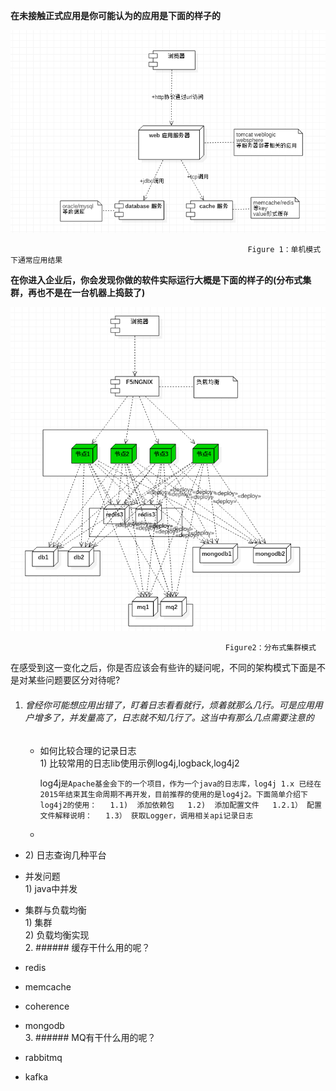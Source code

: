 **在未接触正式应用是你可能认为的应用是下面的样子的**

![](/assets/单机结构.png)

```
                                                     Figure 1：单机模式下通常应用结果
```

**在你进入企业后，你会发现你做的软件实际运行大概是下面的样子的\(分布式集群，再也不是在一台机器上捣鼓了\)**

![](/assets/分布式结构.png)

```
                                                Figure2：分布式集群模式
```

在感受到这一变化之后，你是否应该会有些许的疑问呢，不同的架构模式下面是不是对某些问题要区分对待呢?

1. ###### 曾经你可能想应用出错了，盯着日志看看就行，烦着就那么几行。可是应用用户增多了，并发量高了，日志就不知几行了。这当中有那么几点需要注意的

   * 如何比较合理的记录日志  
     1\) 比较常用的日志lib使用示例log4j,logback,log4j2

     log4j`是Apache基金会下的一个项目，作为一个java的日志库，log4j 1.x 已经在2015年结束其生命周期不再开发，目前推荐的使用的是log4j2。下面简单介绍下log4j2的使用：  
     1.1)  添加依赖包  
     1.2)  添加配置文件  
     1.2.1） 配置文件解释说明：  
     1.3） 获取Logger，调用相关api记录日志`

   * 

* 2\) 日志查询几种平台

* 并发问题  
  1\) java中并发

* 集群与负载均衡  
  1\) 集群  
  2\) 负载均衡实现  
  2. \#\#\#\#\#\# 缓存干什么用的呢？

* redis

* memcache
* coherence
* mongodb  
  3. \#\#\#\#\#\# MQ有干什么用的呢？

* rabbitmq

* kafka




